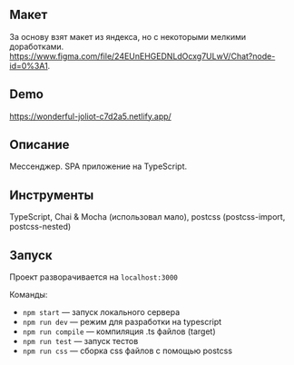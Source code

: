 ## Макет

За основу взят макет из яндекса, но с некоторыми мелкими доработками.
https://www.figma.com/file/24EUnEHGEDNLdOcxg7ULwV/Chat?node-id=0%3A1.

## Demo

https://wonderful-joliot-c7d2a5.netlify.app/

## Описание

Мессенджер. SPA приложение на TypeScript.

## Инструменты

TypeScript,
Chai & Mocha (использовал мало),
postcss (postcss-import, postcss-nested)

## Запуск

Проект разворачивается на `localhost:3000`

Команды:

- `npm start` — запуск локального сервера
- `npm run dev` — режим для разработки на typescript
- `npm run compile` — компиляция .ts файлов (target)
- `npm run test` — запуск тестов
- `npm run css` — сборка css файлов с помощью postcss
